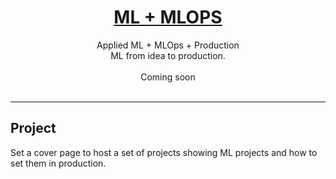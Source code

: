 <div align="center">
<h1><a href="[https://softbroid.com/](https://jcamacaro.github.io/jaimecamacaro.github.io/)">ML + MLOPS</a></h1>
Applied ML + MLOps + Production
<br>
ML from idea to production.
    <br>
</div> 

<br>

<div align="center">
 Coming soon
</div>

<br>
<hr>

## Project
Set a cover page to host a set of projects showing ML projects and how to set them in production.
